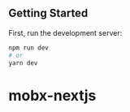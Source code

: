 ## Getting Started

First, run the development server:

```bash
npm run dev
# or
yarn dev
```


# mobx-nextjs
